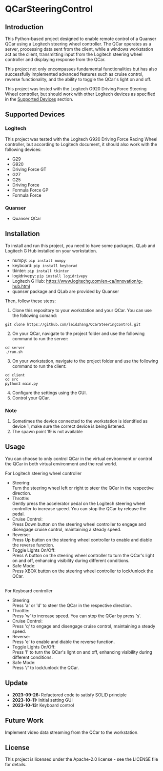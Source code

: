 # QCarSteeringControl 
## Introduction 
This Python-based project designed to enable remote control of a Quanser QCar using a Logitech steering wheel controller. The QCar operates as a server, processing data sent from the client, while a windows workstation act as the client, transmitting input from the Logitech steering wheel controller and displaying response from the QCar. 

This project not only encompasses fundamental functionalities but has also successfully implemented advanced features such as cruise control, reverse functionality, and the ability to toggle the QCar's light on and off. 

This project was tested with the Logitech G920 Driving Force Steering Wheel controller, but should work with other Logitech devices as specified in the [Supported Devices](#supported-devices) section. 

## Supported Devices 
### Logitech 
This project was tested with the Logitech G920 Driving Force Racing Wheel controller, but according to Logitech document, it should also work with the following devices:  
- G29
- G920
- Driving Force GT
- G27
- G25
- Driving Force
- Formula Force GP
- Formula Force
### Quanser 
- Quanser QCar

## Installation 
To install and run this project, you need to have some packages, QLab and Logitech G Hub installed on your workstation. 
- numpy: `pip install numpy`
- keyboard: `pip install keyborad`
- tkinter: `pip install tkinter`
- logidrivepy: `pip install logidrivepy`
- Logitech G Hub: https://www.logitechg.com/en-ca/innovation/g-hub.html
- quanser package and QLab are provided by Quanser

Then, follow these steps: 
1. Clone this repository to your workstation and your QCar. You can use the following comand:
```
git clone https://github.com/leidZhang/QCarSteeringControl.git
```

2. On your QCar, navigate to the project folder and use the following command to run the server:
```
cd server
./run.sh
```
3. On your workstation, navigate to the project folder and use the following command to run the client:
```
cd client
cd src
python3 main.py
```
4. Configure the settings using the GUI.
5. Control your QCar.

### Note 
1. Sometimes the device connected to the workstation is identified as device 1, make sure the correct device is being listened.
2. The spawn point 19 is not available

## Usage 
You can choose to only control QCar in the virtual environment or control the QCar in both virtual environment and the real world. 

For Logitech steering wheel controller
- Steering: 
  <br>Turn the steering wheel left or right to steer the QCar in the respective direction.
- Throttle:
  <br>Gently press the accelerator pedal on the Logitech steering wheel controller to increase speed. You can stop the QCar by release the pedal.
- Cruise Control:
  <br>Press Down button on the steering wheel controller to engage and disengage cruise control, maintaining a steady speed.
- Reverse:
  <br>Press Up button on the steering wheel controller to enable and diable the reverse function.
- Toggle Lights On/Off:
  <br>Press A button on the steering wheel controller to turn the QCar's light on and off, enhancing visibility during different conditions.
- Safe Mode: 
  <br>Press XBOX button on the steering wheel controller to lock/unlock the QCar.
  
<br>For Keyboard controller
- Steering:
  <br>Press 'a' or 'd' to steer the QCar in the respective direction.
- Throttle:
  <br>Press 'w' to increase speed. You can stop the QCar by press 's'. 
- Cruise Control:
  <br>Press 'q' to engage and disengage cruise control, maintaining a steady speed.
- Reverse:
  <br>Press 'e' to enable and diable the reverse function.
- Toggle Lights On/Off:
  <br>Press 'l' to turn the QCar's light on and off, enhancing visibility during different conditions.
- Safe Mode:
  <br>Press '/' to lock/unlock the QCar.
## Update 
- <b>2023-09-26:</b> Refactored code to satisfy SOLID principle
- <b>2023-10-11:</b> Initial setting GUI
- <b>2023-10-13:</b> Keyboard control
## Future Work 
Implement video data streaming from the QCar to the workstation.

## License
This project is licensed under the Apache-2.0 license - see the LICENSE file for details.
